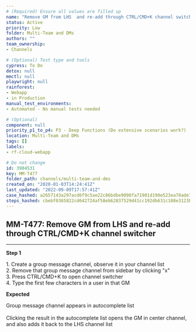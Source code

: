 ```yaml
---
# (Required) Ensure all values are filled up
name: "Remove GM from LHS  and re-add through CTRL/CMD+K channel switcher"
status: Active
priority: Low
folder: Multi-Team and DMs
authors: ""
team_ownership: 
- Channels

# (Optional) Test type and tools
cypress: To Do
detox: null
mmctl: null
playwright: null
rainforest: 
- Webapp
- in Production
manual_test_environments: 
- Automated - No manual tests needed

# (Optional)
component: null
priority_p1_to_p4: P3 - Deep Functions (Do extensive scenarios work?)
location: Multi-Team and DMs
tags: []
labels: 
- rf-cloud-webapp

# Do not change
id: 3904531
key: MM-T477
folder_path: channels/multi-team-and-dms
created_on: "2020-01-03T14:24:41Z"
last_updated: "2022-09-09T17:57:41Z"
case_hashed: a2657143a297acd6f9c5ae22c86bdbe9090fa71901d190e523ea70ade7f92ad436ab947b9943d3563887c402529ac860
steps_hashed: cbebf0365822cd642724af58eb62837529d41cc192db631c108e3123b50caf40af99bdd6931df0794d4847f0f965e445
---
```


## MM-T477: Remove GM from LHS and re-add through CTRL/CMD+K channel switcher

---

**Step 1**

1\. Create a group message channel, observe it in your channel list\
2\. Remove that group message channel from sidebar by clicking "x"\
3\. Press CTRL/CMD+K to open channel switcher\
4\. Type the first few characters in a user in that GM

**Expected**

Group message channel appears in autocomplete list\
\
Clicking the result in the autocomplete list opens the GM in center channel, and also adds it back to the LHS channel list
